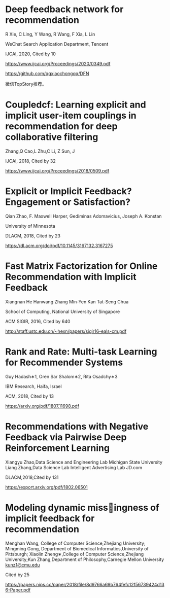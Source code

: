 # Deep feedback network for recommendation
R Xie, C Ling, Y Wang, R Wang, F Xia, L Lin 

WeChat Search Application Department, Tencent

IJCAI, 2020, Cited by 10

https://www.ijcai.org/Proceedings/2020/0349.pdf

https://github.com/qqxiaochongqq/DFN

微信TopStory推荐。

# Coupledcf: Learning explicit and implicit user-item couplings in recommendation for deep collaborative filtering
Zhang,Q  Cao,L  Zhu,C  Li, Z  Sun, J

IJCAI, 2018, Cited by 32

https://www.ijcai.org/Proceedings/2018/0509.pdf


# Explicit or Implicit Feedback? Engagement or Satisfaction?
Qian Zhao, F. Maxwell Harper, Gediminas Adomavicius, Joseph A. Konstan

University of Minnesota

DLACM, 2018, Cited by 23

https://dl.acm.org/doi/pdf/10.1145/3167132.3167275


# Fast Matrix Factorization for Online Recommendation with Implicit Feedback

Xiangnan He Hanwang Zhang Min-Yen Kan Tat-Seng Chua

School of Computing, National University of Singapore

ACM SIGIR, 2016, Cited by 640

http://staff.ustc.edu.cn/~hexn/papers/sigir16-eals-cm.pdf


# Rank and Rate: Multi-task Learning for Recommender Systems

Guy Hadash∗1, Oren Sar Shalom∗2, Rita Osadchy∗3

IBM Research, Haifa, Israel

ACM, 2018, Cited by 13

https://arxiv.org/pdf/1807.11698.pdf


# Recommendations with Negative Feedback via Pairwise Deep Reinforcement Learning
Xiangyu Zhao,Data Science and Engineering Lab
Michigan State University
Liang Zhang,Data Science Lab
Intelligent Advertising Lab JD.com

DLACM,2018,Cited by 131

https://export.arxiv.org/pdf/1802.06501


# Modeling dynamic missingness of implicit feedback for recommendation
Menghan Wang, College of Computer Science,Zhejiang University;
Mingming Gong, Department of Biomedical Informatics,University of Pittsburgh; Xiaolin Zheng∗,College of Computer Science,Zhejiang University;Kun Zhang,Department of Philosophy,Carnegie Mellon University kunz1@cmu.edu

Cited by 25

https://papers.nips.cc/paper/2018/file/8d9766a69b764fefc12f56739424d136-Paper.pdf
